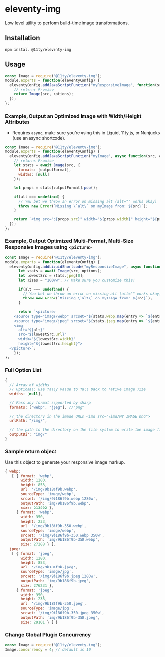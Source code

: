 # eleventy-img

Low level utility to perform build-time image transformations.

## Installation

```
npm install @11ty/eleventy-img
```

## Usage

```js
const Image = require("@11ty/eleventy-img");
module.exports = function(eleventyConfig) {
  eleventyConfig.addJavaScriptFunction("myResponsiveImage", function(src, options) {
    // returns Promise
    return Image(src, options);
  });
};
```

### Example, Output an Optimized Image with Width/Height Attributes

* Requires `async`, make sure you’re using this in Liquid, 11ty.js, or Nunjucks (use an async shortcode).

```js
const Image = require("@11ty/eleventy-img");
module.exports = function(eleventyConfig) {
  eleventyConfig.addJavaScriptFunction("myImage", async function(src, alt, outputFormat = "jpeg") {
    // returns Promise
    let stats = await Image(src, {
      formats: [outputFormat],
      widths: [null]
    });

    let props = stats[outputFormat].pop();

    if(alt === undefined) {
      // You bet we throw an error on missing alt (alt="" works okay)
      throw new Error(`Missing \`alt\` on myImage from: ${src}`);
    }

    return `<img src="${props.src}" width="${props.width}" height="${props.height}" alt="${alt}">`;
  });
};
```

### Example, Output Optimized Multi-Format, Multi-Size Responsive Images using `<picture>`

```js
const Image = require("@11ty/eleventy-img");
module.exports = function(eleventyConfig) {
  eleventyConfig.addLiquidShortcode("myResponsiveImage", async function(src, alt, options) {
      let stats = await Image(src, options);
      let lowestSrc = stats.jpeg[0];
      let sizes = "100vw"; // Make sure you customize this!

      if(alt === undefined) {
        // You bet we throw an error on missing alt (alt="" works okay)
        throw new Error(`Missing \`alt\` on myImage from: ${src}`);
      }

      return `<picture>
    <source type="image/webp" srcset="${stats.webp.map(entry => `${entry.url} ${entry.width}w`).join(", ")}" sizes="${sizes}">
    <source type="image/jpeg" srcset="${stats.jpeg.map(entry => `${entry.url} ${entry.width}w`).join(", ")}" sizes="${sizes}">
    <img
      alt="${alt}"
      src="${lowestSrc.url}"
      width="${lowestSrc.width}"
      height="${lowestSrc.height}">
  </picture>`;
    });
};
```

### Full Option List

```js
{
  // Array of widths
  // Optional: use falsy value to fall back to native image size
  widths: [null],

  // Pass any format supported by sharp
  formats: ["webp", "jpeg"], //"png"

  // the directory in the image URLs <img src="/img/MY_IMAGE.png">
  urlPath: "/img/",

  // the path to the directory on the file system to write the image files to disk
  outputDir: "img/"
}
```

### Sample return object

Use this object to generate your responsive image markup.

```js
{ webp:
   [ { format: 'webp',
       width: 1280,
       height: 853,
       url: '/img/9b186f9b.webp',
       sourceType: 'image/webp',
       srcset: '/img/9b186f9b.webp 1280w',
       outputPath: 'img/9b186f9b.webp',
       size: 213802 },
     { format: 'webp',
       width: 350,
       height: 233,
       url: '/img/9b186f9b-350.webp',
       sourceType: 'image/webp',
       srcset: '/img/9b186f9b-350.webp 350w',
       outputPath: 'img/9b186f9b-350.webp',
       size: 27288 } ],
  jpeg:
   [ { format: 'jpeg',
       width: 1280,
       height: 853,
       url: '/img/9b186f9b.jpeg',
       sourceType: 'image/jpg',
       srcset: '/img/9b186f9b.jpeg 1280w',
       outputPath: 'img/9b186f9b.jpeg',
       size: 276231 },
     { format: 'jpeg',
       width: 350,
       height: 233,
       url: '/img/9b186f9b-350.jpeg',
       sourceType: 'image/jpg',
       srcset: '/img/9b186f9b-350.jpeg 350w',
       outputPath: 'img/9b186f9b-350.jpeg',
       size: 29101 } ] }
```

### Change Global Plugin Concurrency

```js
const Image = require("@11ty/eleventy-img");
Image.concurrency = 4; // default is 10
```
